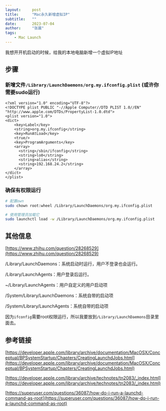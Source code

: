 ```yaml
---
layout:     post
title:      "Mac永久新增虚拟IP"
subtitle:   ""
date:       2023-07-04
author:     "张晨"
tags:
    - Mac Launch
---
```



我想开开机启动的时候，给我的本地电脑新增一个虚拟IP地址


## 步骤


### 新增文件`/Library/LaunchDaemons/org.my.ifconfig.plist` (或许你需要sudo运行)

```
<?xml version="1.0" encoding="UTF-8"?>
<!DOCTYPE plist PUBLIC "-//Apple Computer//DTD PLIST 1.0//EN" "http://www.apple.com/DTDs/PropertyList-1.0.dtd">
<plist version="1.0">
<dict>
    <key>Label</key>
    <string>org.my.ifconfig</string>
    <key>RunAtLoad</key>
    <true/>
    <key>ProgramArguments</key>
    <array>
      <string>/sbin/ifconfig</string>
      <string>lo0</string>
      <string>alias</string>
      <string>192.168.24.2</string>
    </array>
</dict>
</plist>
```

### 确保有权限运行

```sh
# 配置own
sudo chown root:wheel /Library/LaunchDaemons/org.my.ifconfig.plist

# 使用管理员加载它
sudo launchctl load -w /Library/LaunchDaemons/org.my.ifconfig.plist
```

## 其他信息

[https://www.zhihu.com/question/28268529](https://www.zhihu.com/question/28268529)

/Library/LaunchDaemons：系统启动时运行，用户不登录也会运行。

/Library/LaunchAgents：用户登录后运行。

~/Library/LaunchAgents：用户自定义的用户启动项

/System/Library/LaunchDaemons：系统自带的启动项

/System/Library/LaunchAgents：系统自带的启动项

因为`ifconfig`需要root权限运行，所以我要放到`/Library/LaunchDaemons`目录里面去。


## 参考链接

[https://developer.apple.com/library/archive/documentation/MacOSX/Conceptual/BPSystemStartup/Chapters/CreatingLaunchdJobs.html](https://developer.apple.com/library/archive/documentation/MacOSX/Conceptual/BPSystemStartup/Chapters/CreatingLaunchdJobs.html)

[https://developer.apple.com/library/archive/technotes/tn2083/_index.html](https://developer.apple.com/library/archive/technotes/tn2083/_index.html)

[https://superuser.com/questions/36087/how-do-i-run-a-launchd-command-as-root](https://superuser.com/questions/36087/how-do-i-run-a-launchd-command-as-root)

